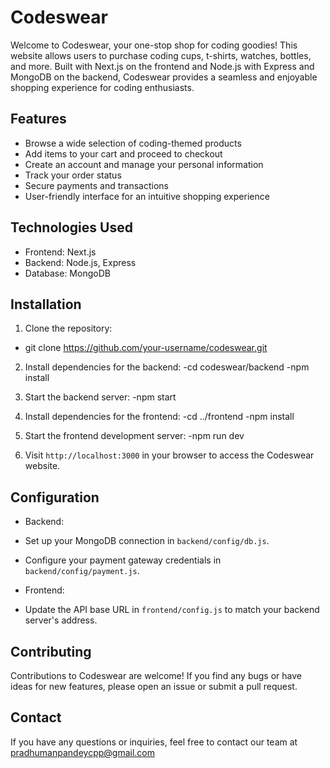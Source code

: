 # Codeswear

Welcome to Codeswear, your one-stop shop for coding goodies! This website allows users to purchase coding cups, t-shirts, watches, bottles, and more. Built with Next.js on the frontend and Node.js with Express and MongoDB on the backend, Codeswear provides a seamless and enjoyable shopping experience for coding enthusiasts.

## Features

- Browse a wide selection of coding-themed products
- Add items to your cart and proceed to checkout
- Create an account and manage your personal information
- Track your order status
- Secure payments and transactions
- User-friendly interface for an intuitive shopping experience

## Technologies Used

- Frontend: Next.js
- Backend: Node.js, Express
- Database: MongoDB

## Installation

1. Clone the repository:
- git clone https://github.com/your-username/codeswear.git
2. Install dependencies for the backend:
  -cd codeswear/backend
  -npm install
3. Start the backend server:
  -npm start
4. Install dependencies for the frontend:
  -cd ../frontend
  -npm install
5. Start the frontend development server:
  -npm run dev

6. Visit `http://localhost:3000` in your browser to access the Codeswear website.

## Configuration

- Backend:
- Set up your MongoDB connection in `backend/config/db.js`.
- Configure your payment gateway credentials in `backend/config/payment.js`.

- Frontend:
- Update the API base URL in `frontend/config.js` to match your backend server's address.

## Contributing

Contributions to Codeswear are welcome! If you find any bugs or have ideas for new features, please open an issue or submit a pull request.

## Contact

If you have any questions or inquiries, feel free to contact our team at pradhumanpandeycpp@gmail.com

